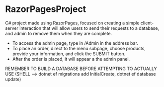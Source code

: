 # RazorPagesProject
C# project made using RazorPages, focused on creating a simple client-server interaction that will allow users to send their requests to a database, and admin to remove them when they are complete.

- To access the admin page, type in /Admin in the address bar.
- To place an order, direct to the menu subpage, choose products, provide your information, and click the SUBMIT button.
- After the order is placed, it will appear a the admin panel.

REMEMBER TO BUILD A DATABASE BEFORE ATTEMPTING TO ACTUALLY USE (SHELL --> dotnet ef migrations add InitialCreate, dotnet ef database update)
